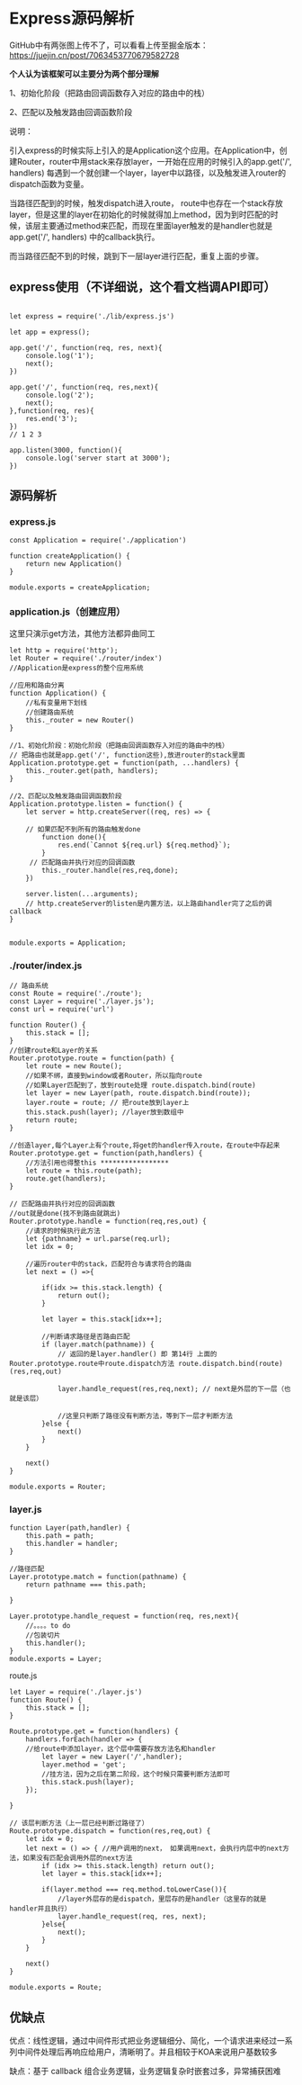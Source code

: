 # Express源码解析

GitHub中有两张图上传不了，可以看看上传至掘金版本：https://juejin.cn/post/7063453770679582728


**个人认为该框架可以主要分为两个部分理解**

1、初始化阶段（把路由回调函数存入对应的路由中的栈）

2、匹配以及触发路由回调函数阶段

说明：

引入express的时候实际上引入的是Application这个应用。在Application中，创建Router，router中用stack来存放layer，一开始在应用的时候引入的app.get('/', handlers) 每遇到一个就创建一个layer，layer中以路径，以及触发进入router的dispatch函数为变量。

当路径匹配到的时候，触发dispatch进入route， route中也存在一个stack存放layer，但是这里的layer在初始化的时候就得加上method，因为到时匹配的时候，该层主要通过method来匹配，而现在里面layer触发的是handler也就是app.get('/', handlers) 中的callback执行。

而当路径匹配不到的时候，跳到下一层layer进行匹配，重复上面的步骤。





## express使用（不详细说，这个看文档调API即可）

```

let express = require('./lib/express.js')

let app = express();

app.get('/', function(req, res, next){
    console.log('1');
    next(); 
})

app.get('/', function(req, res,next){
    console.log('2');
    next();
},function(req, res){
    res.end('3');
})
// 1 2 3 

app.listen(3000, function(){
    console.log('server start at 3000');
})
```

## 源码解析

### express.js

```
const Application = require('./application')

function createApplication() {
    return new Application()
}

module.exports = createApplication;

```

### application.js（创建应用）

这里只演示get方法，其他方法都异曲同工

```
let http = require('http');
let Router = require('./router/index')
//Application是express的整个应用系统

//应用和路由分离
function Application() {
    //私有变量用下划线
    //创建路由系统
    this._router = new Router()
}

//1、初始化阶段：初始化阶段（把路由回调函数存入对应的路由中的栈）
// 把路由也就是app.get('/', function这些),放进router的stack里面
Application.prototype.get = function(path, ...handlers) {
    this._router.get(path, handlers);
}

//2、匹配以及触发路由回调函数阶段
Application.prototype.listen = function() {
    let server = http.createServer((req, res) => {
    
    // 如果匹配不到所有的路由触发done
        function done(){
            res.end(`Cannot ${req.url} ${req.method}`);
        }
     // 匹配路由并执行对应的回调函数
        this._router.handle(res,req,done);
    })

    server.listen(...arguments);
    // http.createServer的listen是内置方法，以上路由handler完了之后的调callback
}


module.exports = Application;
```

### ./router/index.js

```
// 路由系统
const Route = require('./route');
const Layer = require('./layer.js');
const url = require('url')

function Router() {
    this.stack = [];
}
//创建route和Layer的关系
Router.prototype.route = function(path) {
    let route = new Route();
    //如果不绑，直接到window或者Router，所以指向route
    //如果Layer匹配到了，放到route处理 route.dispatch.bind(route)
    let layer = new Layer(path, route.dispatch.bind(route));
    layer.route = route; // 把route放到layer上
    this.stack.push(layer); //layer放到数组中
    return route;
}

//创造layer,每个Layer上有个route,将get的handler传入route，在route中存起来
Router.prototype.get = function(path,handlers) {
    //方法引用也得整this *****************
    let route = this.route(path);
    route.get(handlers);
}

// 匹配路由并执行对应的回调函数
//out就是done(找不到路由就跳出)
Router.prototype.handle = function(req,res,out) {
    //请求的时候执行此方法
    let {pathname} = url.parse(req.url);
    let idx = 0;
    
    //遍历router中的stack，匹配符合与请求符合的路由
    let next = () =>{
    
        if(idx >= this.stack.length) {
            return out();
        }
        
        let layer = this.stack[idx++];
        
        //判断请求路径是否路由匹配
        if (layer.match(pathname)) {
            // 返回的是layer.handler() 即 第14行 上面的Router.prototype.route中route.dispatch方法 route.dispatch.bind(route)(res,req,out)
       
            layer.handle_request(res,req,next); // next是外层的下一层（也就是该层）
            
            //这里只判断了路径没有判断方法，等到下一层才判断方法
        }else {
            next()
        }
    }

    next()
}

module.exports = Router;
```

### layer.js

```
function Layer(path,handler) {
    this.path = path;
    this.handler = handler;
}

//路径匹配
Layer.prototype.match = function(pathname) {
    return pathname === this.path;
     
}

Layer.prototype.handle_request = function(req, res,next){
    //。。。。to do
    //包装切片
    this.handler();
}
module.exports = Layer;
```

route.js

```
let Layer = require('./layer.js')
function Route() {
    this.stack = [];
}

Route.prototype.get = function(handlers) {
    handlers.forEach(handler => {
    //给route中添加layer，这个层中需要存放方法名和handler
        let layer = new Layer('/',handler);
        layer.method = 'get';
        //挂方法，因为之后在第二阶段，这个时候只需要判断方法即可
        this.stack.push(layer);
    });
    
}

// 该层判断方法（上一层已经判断过路径了）
Route.prototype.dispatch = function(res,req,out) {
    let idx = 0;
    let next = () => { //用户调用的next， 如果调用next，会执行内层中的next方法，如果没有匹配会调用外层的next方法
        if (idx >= this.stack.length) return out();
        let layer = this.stack[idx++];
    
        if(layer.method === req.method.toLowerCase()){
            //layer外层存的是dispatch，里层存的是handler（这里存的就是handler并且执行）
            layer.handle_request(req, res, next); 
        }else{
            next();
        }
    }
    
    next()
}

module.exports = Route;
```

## 优缺点

优点：线性逻辑，通过中间件形式把业务逻辑细分、简化，一个请求进来经过一系列中间件处理后再响应给用户，清晰明了。并且相较于KOA来说用户基数较多

缺点：基于 callback 组合业务逻辑，业务逻辑复杂时嵌套过多，异常捕获困难
